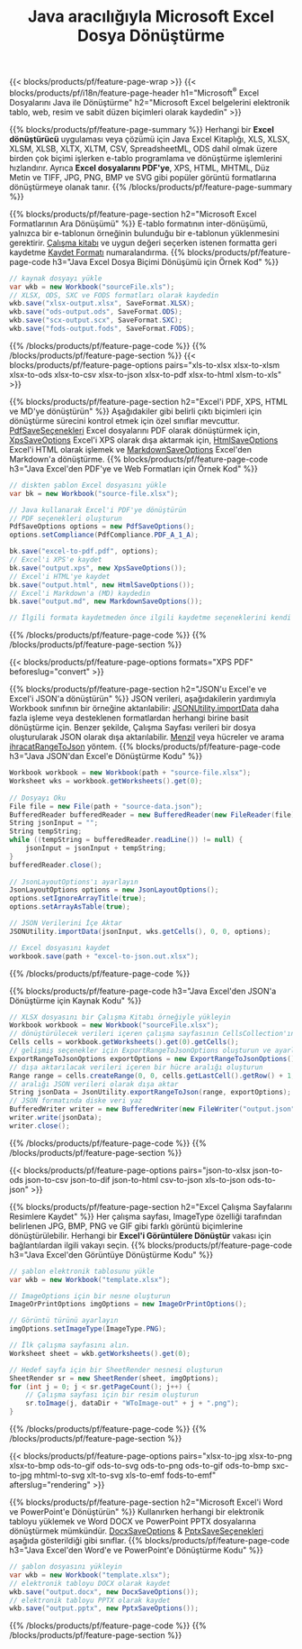 ﻿---
title: Java aracılığıyla Microsoft Excel Dosya Dönüştürme 
url: /tr/java/conversion/
description: Yalnızca birkaç satır Java koduyla Excel XLS, XLSX, ODS, CSV'yi PDF, XPS, HTML, JPEG, HTML ve diğer birçok popüler biçime dönüştürün.
---
{{< blocks/products/pf/feature-page-wrap >}}
{{< blocks/products/pf/i18n/feature-page-header h1="Microsoft<sup>&reg;</sup> Excel Dosyalarını Java ile Dönüştürme" h2="Microsoft Excel belgelerini elektronik tablo, web, resim ve sabit düzen biçimleri olarak kaydedin" >}}

{{% blocks/products/pf/feature-page-summary %}}
Herhangi bir **Excel dönüştürücü** uygulaması veya çözümü için Java Excel Kitaplığı, XLS, XLSX, XLSM, XLSB, XLTX, XLTM, CSV, SpreadsheetML, ODS dahil olmak üzere birden çok biçimi işlerken e-tablo programlama ve dönüştürme işlemlerini hızlandırır. Ayrıca **Excel dosyalarını PDF'ye**, XPS, HTML, MHTML, Düz Metin ve TIFF, JPG, PNG, BMP ve SVG gibi popüler görüntü formatlarına dönüştürmeye olanak tanır.
{{% /blocks/products/pf/feature-page-summary %}}

{{% blocks/products/pf/feature-page-section h2="Microsoft Excel Formatlarının Ara Dönüşümü" %}}
E-tablo formatının inter-dönüşümü, yalnızca bir e-tablonun örneğinin bulunduğu bir e-tablonun yüklenmesini gerektirir. [Çalışma kitabı](https://reference.aspose.com/cells/java/com.aspose.cells/Workbook) ve uygun değeri seçerken istenen formatta geri kaydetme [Kaydet Formatı](https://reference.aspose.com/cells/java/com.aspose.cells/SaveFormat) numaralandırma.
{{% blocks/products/pf/feature-page-code h3="Java Excel Dosya Biçimi Dönüşümü için Örnek Kod" %}}

```cs
// kaynak dosyayı yükle
var wkb = new Workbook("sourceFile.xls");
// XLSX, ODS, SXC ve FODS formatları olarak kaydedin
wkb.save("xlsx-output.xlsx", SaveFormat.XLSX);
wkb.save("ods-output.ods", SaveFormat.ODS);
wkb.save("scx-output.scx", SaveFormat.SXC);
wkb.save("fods-output.fods", SaveFormat.FODS);

```
{{% /blocks/products/pf/feature-page-code %}}
{{% /blocks/products/pf/feature-page-section %}}
{{< blocks/products/pf/feature-page-options pairs="xls-to-xlsx xlsx-to-xlsm xlsx-to-ods xlsx-to-csv xlsx-to-json xlsx-to-pdf xlsx-to-html xlsm-to-xls" >}}


{{% blocks/products/pf/feature-page-section h2="Excel\'i PDF, XPS, HTML ve MD\'ye dönüştürün" %}}
Aşağıdakiler gibi belirli çıktı biçimleri için dönüştürme sürecini kontrol etmek için özel sınıflar mevcuttur. [PdfSaveSeçenekleri](https://reference.aspose.com/cells/java/com.aspose.cells/PdfSaveOptions) Excel dosyalarını PDF olarak dönüştürmek için, [XpsSaveOptions](https://reference.aspose.com/cells/java/com.aspose.cells/XpsSaveOptions) Excel'i XPS olarak dışa aktarmak için, [HtmlSaveOptions](https://reference.aspose.com/cells/java/com.aspose.cells/HtmlSaveOptions) Excel'i HTML olarak işlemek ve [MarkdownSaveOptions](https://reference.aspose.com/cells/java/com.aspose.cells/MarkdownSaveOptions) Excel'den Markdown'a dönüştürme. 
{{% blocks/products/pf/feature-page-code h3="Java Excel\'den PDF\'ye ve Web Formatları için Örnek Kod" %}}

```cs
// diskten şablon Excel dosyasını yükle
var bk = new Workbook("source-file.xlsx");

// Java kullanarak Excel'i PDF'ye dönüştürün
// PDF seçenekleri oluşturun
PdfSaveOptions options = new PdfSaveOptions();
options.setCompliance(PdfCompliance.PDF_A_1_A);

bk.save("excel-to-pdf.pdf", options);
// Excel'i XPS'e kaydet
bk.save("output.xps", new XpsSaveOptions());
// Excel'i HTML'ye kaydet
bk.save("output.html", new HtmlSaveOptions());
// Excel'i Markdown'a (MD) kaydedin
bk.save("output.md", new MarkdownSaveOptions());

// İlgili formata kaydetmeden önce ilgili kaydetme seçeneklerini kendi seçimine göre ayarlayabilir

```
{{% /blocks/products/pf/feature-page-code %}}
{{% /blocks/products/pf/feature-page-section %}}

{{< blocks/products/pf/feature-page-options formats="XPS PDF" beforeslug="convert" >}}

{{% blocks/products/pf/feature-page-section h2="JSON\'u Excel\'e ve Excel\'i JSON\'a dönüştürün" %}}
JSON verileri, aşağıdakilerin yardımıyla Workbook sınıfının bir örneğine aktarılabilir: [JSONUtility.importData](https://reference.aspose.com/cells/java/com.aspose.cells/jsonutility#importData) daha fazla işleme veya desteklenen formatlardan herhangi birine basit dönüştürme için. Benzer şekilde, Çalışma Sayfası verileri bir dosya oluşturularak JSON olarak dışa aktarılabilir. [Menzil](https://reference.aspose.com/cells/java/com.aspose.cells/range) veya hücreler ve arama [ihracatRangeToJson](https://reference.aspose.com/cells/java/com.aspose.cells/jsonutility) yöntem.
{{% blocks/products/pf/feature-page-code h3="Java JSON\'dan Excel\'e Dönüştürme Kodu" %}}
```cs
Workbook workbook = new Workbook(path + "source-file.xlsx");
Worksheet wks = workbook.getWorksheets().get(0);
		
// Dosyayı Oku
File file = new File(path + "source-data.json");
BufferedReader bufferedReader = new BufferedReader(new FileReader(file));
String jsonInput = "";
String tempString;
while ((tempString = bufferedReader.readLine()) != null) {
	jsonInput = jsonInput + tempString; 
}
bufferedReader.close();
							
// JsonLayoutOptions'ı ayarlayın
JsonLayoutOptions options = new JsonLayoutOptions();
options.setIgnoreArrayTitle(true);
options.setArrayAsTable(true);

// JSON Verilerini İçe Aktar
JSONUtility.importData(jsonInput, wks.getCells(), 0, 0, options);

// Excel dosyasını kaydet
workbook.save(path + "excel-to-json.out.xlsx");

```
{{% /blocks/products/pf/feature-page-code %}}

{{% blocks/products/pf/feature-page-code h3="Java Excel\'den JSON\'a Dönüştürme için Kaynak Kodu" %}}
```cs
// XLSX dosyasını bir Çalışma Kitabı örneğiyle yükleyin
Workbook workbook = new Workbook("sourceFile.xlsx");
// dönüştürülecek verileri içeren çalışma sayfasının CellsCollection'ına erişin
Cells cells = workbook.getWorksheets().get(0).getCells();
// gelişmiş seçenekler için ExportRangeToJsonOptions oluşturun ve ayarlayın
ExportRangeToJsonOptions exportOptions = new ExportRangeToJsonOptions();
// dışa aktarılacak verileri içeren bir hücre aralığı oluşturun
Range range = cells.createRange(0, 0, cells.getLastCell().getRow() + 1, cells.getLastCell().getColumn() + 1);
// aralığı JSON verileri olarak dışa aktar
String jsonData = JsonUtility.exportRangeToJson(range, exportOptions);
// JSON formatında diske veri yaz
BufferedWriter writer = new BufferedWriter(new FileWriter("output.json"));
writer.write(jsonData);
writer.close();    

```
{{% /blocks/products/pf/feature-page-code %}}
{{% /blocks/products/pf/feature-page-section %}}

{{< blocks/products/pf/feature-page-options pairs="json-to-xlsx json-to-ods json-to-csv json-to-dif json-to-html csv-to-json xls-to-json ods-to-json" >}}

{{% blocks/products/pf/feature-page-section h2="Excel Çalışma Sayfalarını Resimlere Kaydet" %}}
Her çalışma sayfası, ImageType özelliği tarafından belirlenen JPG, BMP, PNG ve GIF gibi farklı görüntü biçimlerine dönüştürülebilir. Herhangi bir **Excel'i Görüntülere Dönüştür** vakası için bağlantılardan ilgili vakayı seçin.
{{% blocks/products/pf/feature-page-code h3="Java Excel\'den Görüntüye Dönüştürme Kodu" %}}
```cs
// şablon elektronik tablosunu yükle
var wkb = new Workbook("template.xlsx");

// ImageOptions için bir nesne oluşturun
ImageOrPrintOptions imgOptions = new ImageOrPrintOptions();

// Görüntü türünü ayarlayın
imgOptions.setImageType(ImageType.PNG);

// İlk çalışma sayfasını alın.
Worksheet sheet = wkb.getWorksheets().get(0);

// Hedef sayfa için bir SheetRender nesnesi oluşturun
SheetRender sr = new SheetRender(sheet, imgOptions);
for (int j = 0; j < sr.getPageCount(); j++) {
	// Çalışma sayfası için bir resim oluşturun
	sr.toImage(j, dataDir + "WToImage-out" + j + ".png");
}

```
{{% /blocks/products/pf/feature-page-code %}}
{{% /blocks/products/pf/feature-page-section %}}

{{< blocks/products/pf/feature-page-options pairs="xlsx-to-jpg xlsx-to-png xlsx-to-bmp ods-to-gif ods-to-svg ods-to-png ods-to-gif ods-to-bmp sxc-to-jpg mhtml-to-svg xlt-to-svg xls-to-emf fods-to-emf" afterslug="rendering" >}}

{{% blocks/products/pf/feature-page-section h2="Microsoft Excel\'i Word ve PowerPoint\'e Dönüştürün" %}}
Kullanırken herhangi bir elektronik tabloyu yüklemek ve Word DOCX ve PowerPoint PPTX dosyalarına dönüştürmek mümkündür. [DocxSaveOptions](https://reference.aspose.com/cells/java/com.aspose.cells/DocxSaveOptions) & [PptxSaveSeçenekleri](https://reference.aspose.com/cells/java/com.aspose.cells/PptxSaveOptions) aşağıda gösterildiği gibi sınıflar.
{{% blocks/products/pf/feature-page-code h3="Java Excel\'den Word\'e ve PowerPoint\'e Dönüştürme Kodu" %}}
```cs
// şablon dosyasını yükleyin
var wkb = new Workbook("template.xlsx");
// elektronik tabloyu DOCX olarak kaydet
wkb.save("output.docx", new DocxSaveOptions());
// elektronik tabloyu PPTX olarak kaydet
wkb.save("output.pptx", new PptxSaveOptions());

```
{{% /blocks/products/pf/feature-page-code %}}
{{% /blocks/products/pf/feature-page-section %}}